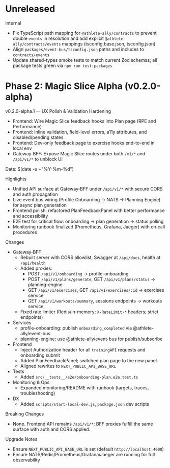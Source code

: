 # Unreleased

Internal
- Fix TypeScript path mapping for `@athlete-ally/contracts` to prevent double `events` in resolution and add explicit `@athlete-ally/contracts/events` mappings (tsconfig.base.json, tsconfig.json)
- Align `packages/event-bus/tsconfig.json` paths and includes to `contracts/events`
- Update shared-types smoke tests to match current Zod schemas; all package tests green via `npm run test:packages`

# Phase 2: Magic Slice Alpha (v0.2.0-alpha)

v0.2.0-alpha.1 — UX Polish & Validation Hardening
- Frontend: Wire Magic Slice feedback hooks into Plan page (RPE and Performance)
- Frontend: Inline validation, field-level errors, a11y attributes, and disabled/pending states
- Frontend: Dev-only feedback page to exercise hooks end-to-end in local env
- Gateway‑BFF: Expose Magic Slice routes under both `/v1/*` and `/api/v1/*` to unblock UI

Date: $(date -u +"%Y-%m-%d")

Highlights
- Unified API surface at Gateway‑BFF under `/api/v1/*` with secure CORS and auth propagation
- Live event bus wiring (Profile Onboarding → NATS → Planning Engine) for async plan generation
- Frontend polish: refactored PlanFeedbackPanel with better performance and accessibility
- E2E test for critical flow: onboarding → plan generation → status polling
- Monitoring runbook finalized (Prometheus, Grafana, Jaeger) with on‑call procedures

Changes
- Gateway‑BFF
  - Rebuilt server with CORS allowlist, Swagger at `/api/docs`, health at `/api/health`
  - Added proxies:
    - POST `/api/v1/onboarding` → profile-onboarding
    - POST `/api/v1/plans/generate`, GET `/api/v1/plans/status` → planning-engine
    - GET `/api/v1/exercises`, GET `/api/v1/exercises/:id` → exercises service
    - GET `/api/v1/workouts/summary`, sessions endpoints → workouts service
  - Fixed rate limiter (Redis/in-memory; `X-RateLimit-*` headers; strict endpoints)
- Services
  - profile-onboarding: publish `onboarding_completed` via @athlete-ally/event-bus
  - planning-engine: use @athlete-ally/event-bus for publish/subscribe
- Frontend
  - Inject Authorization header for all `trainingAPI` requests and onboarding submit
  - Added PlanFeedbackPanel; switched plan page to the new panel
  - Aligned rewrites to `NEXT_PUBLIC_API_BASE_URL`
- Tests
  - Added `src/__tests__/e2e/onboarding-plan.e2e.test.ts`
- Monitoring & Ops
  - Expanded monitoring/README with runbook (targets, traces, troubleshooting)
- DX
  - Added `scripts/start-local-dev.js`, `package.json` dev scripts

Breaking Changes
- None. Frontend API remains `/api/v1/*`; BFF proxies fulfill the same surface with auth and CORS applied.

Upgrade Notes
- Ensure `NEXT_PUBLIC_API_BASE_URL` is set (default `http://localhost:4000`)
- Ensure NATS/Redis/Prometheus/Grafana/Jaeger are running for full observability
